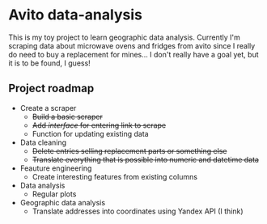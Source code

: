 # Avito data-analysis
This is my toy project to learn geographic data analysis. Currently I'm scraping data about microwave ovens and fridges from avito since I really do need to buy a replacement for mines... I don't really have a goal yet, but it is to be found, I guess!  

## Project roadmap
* Create a scraper
    - ~~Build a basic scraper~~
    - ~~Add *interface* for entering link to scrape~~
    - Function for updating existing data
* Data cleaning
    - ~~Delete entries selling replacement parts or something else~~
    - ~~Translate everything that is possible into numeric and datetime data~~
* Feauture engineering
    - Create interesting features from existing columns
* Data analysis
    - Regular plots
* Geographic data analysis
    - Translate addresses into coordinates using Yandex API (I think)
